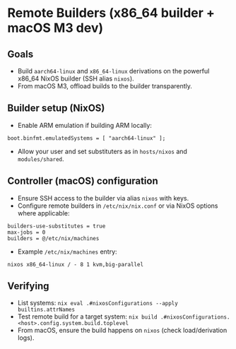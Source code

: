# Remote Builders (x86_64 builder + macOS M3 dev)

## Goals
- Build `aarch64-linux` and `x86_64-linux` derivations on the powerful x86_64 NixOS builder (SSH alias `nixos`).
- From macOS M3, offload builds to the builder transparently.

## Builder setup (NixOS)
- Enable ARM emulation if building ARM locally:
```
boot.binfmt.emulatedSystems = [ "aarch64-linux" ];
```
- Allow your user and set substituters as in `hosts/nixos` and `modules/shared`.

## Controller (macOS) configuration
- Ensure SSH access to the builder via alias `nixos` with keys.
- Configure remote builders in `/etc/nix/nix.conf` or via NixOS options where applicable:
```
builders-use-substitutes = true
max-jobs = 0
builders = @/etc/nix/machines
```
- Example `/etc/nix/machines` entry:
```
nixos x86_64-linux / - 8 1 kvm,big-parallel
```

## Verifying
- List systems: `nix eval .#nixosConfigurations --apply builtins.attrNames`
- Test remote build for a target system: `nix build .#nixosConfigurations.<host>.config.system.build.toplevel`
- From macOS, ensure the build happens on `nixos` (check load/derivation logs).

